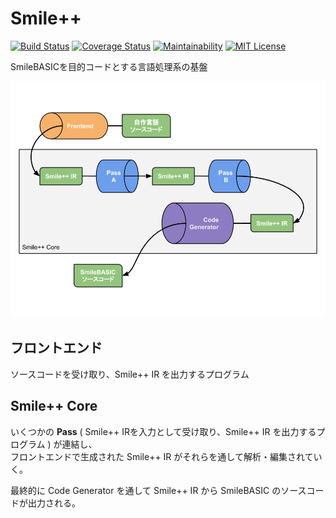 # Smile++

[![Build Status](https://travis-ci.org/0918nobita/Smile-pp.svg?branch=develop)](https://travis-ci.org/0918nobita/Smile-pp) [![Coverage Status](https://coveralls.io/repos/github/0918nobita/Smile-pp/badge.svg?branch=develop)](https://coveralls.io/github/0918nobita/Smile-pp?branch=develop) [![Maintainability](https://api.codeclimate.com/v1/badges/5683c5d187e0d2b59e1d/maintainability)](https://codeclimate.com/github/0918nobita/Smile-pp/maintainability) [![MIT License](http://img.shields.io/badge/license-MIT-blue.svg?style=flat)](LICENSE)

SmileBASICを目的コードとする言語処理系の基盤

<img src="./Smile++.png" alt="Smile++ の全体像">

<!-- ## 関数ライブラリ

## トランスパイラ

Smile++独自の構文で記述したPRGリソースを、SmileBASICインタプリタで実行可能な通常のPRGリソースに変換するプログラム。  
字句解析を行いそれぞれの単語の種類を特定したうえで、独自構文を使用している部分を抽出し通常の構文を使った等価のコードに置き換えて、PRGリソース全体を再構築し出力します。-->

## フロントエンド

ソースコードを受け取り、Smile++ IR を出力するプログラム

## Smile++ Core

いくつかの **Pass** ( Smile++ IRを入力として受け取り、Smile++ IR を出力するプログラム ) が連結し、  
フロントエンドで生成された Smile++ IR がそれらを通して解析・編集されていく。

最終的に Code Generator を通して Smile++ IR から SmileBASIC のソースコードが出力される。
